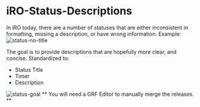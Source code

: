 # iRO-Status-Descriptions

In iRO today, there are a number of statuses that are either inconsistent in formatting, missing a description, or have wrong information.
Example:
![status-no-title](https://github.com/user-attachments/assets/f4bb2d2c-310d-4bed-a6d1-08252e2113f4)

The goal is to provide descriptions that are hopefully more clear, and concise.
Standardized to:
- Status Title
- Timer
- Description

![status-goal](https://github.com/user-attachments/assets/b642f79c-b9e7-4d1b-b26d-5290ed29504d)
**
You will need a GRF Editor to manually merge the releases.
**
